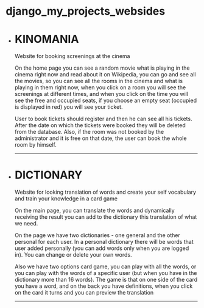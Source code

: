 # django_my_projects_websides
<ul>
  <li><srtong><h1>KINOMANIA</h1></srtong></li>
<p>Website for booking screenings at the cinema</p>
  <p>On the home page you can see a random movie what is playing in the cinema right now and read about it on Wikipedia, you can go and see all the movies, so you can see all the rooms in the cinema and what is playing in them right now, when you click on a room you will see the screenings at different times, and when you click on the time you will see the free and occupied seats, if you choose an empty seat (occupied is displayed in red) you will see your ticket.</p>
  <p>User to book tickets should register and then he can see all his tickets.
After the date on which the tickets were booked they will be deleted from the database. Also, if the room was not booked by the administrator and it is free on that date, the user can book the whole room by himself. </p><hr>
<li><srtong><h1>DICTIONARY</h1></srtong></li>
<p>Website for looking translation of words and create your self vocabulary and train your knowledge in a card game</p>
  <p>On the main page, you can translate the words and dynamically receiving the result you can add to the dictionary this translation of what we need.</p> 
    <p>On the page we have two dictionaries - one general and the other personal for each user. In a personal dictionary there will be words that user added personally (you can add words only when you are logged in). You can change or delete your own words.</p>
    <p>Also we have two options card game, you can play with all the words, or you can  play with the words of a specific user (but when you have in the dictionary more than 16 words). The game is that on one side of the card you have a word, and on the back you have definitions, when you click on the card it turns and you can preview the translation</p><hr>
 </ul>
